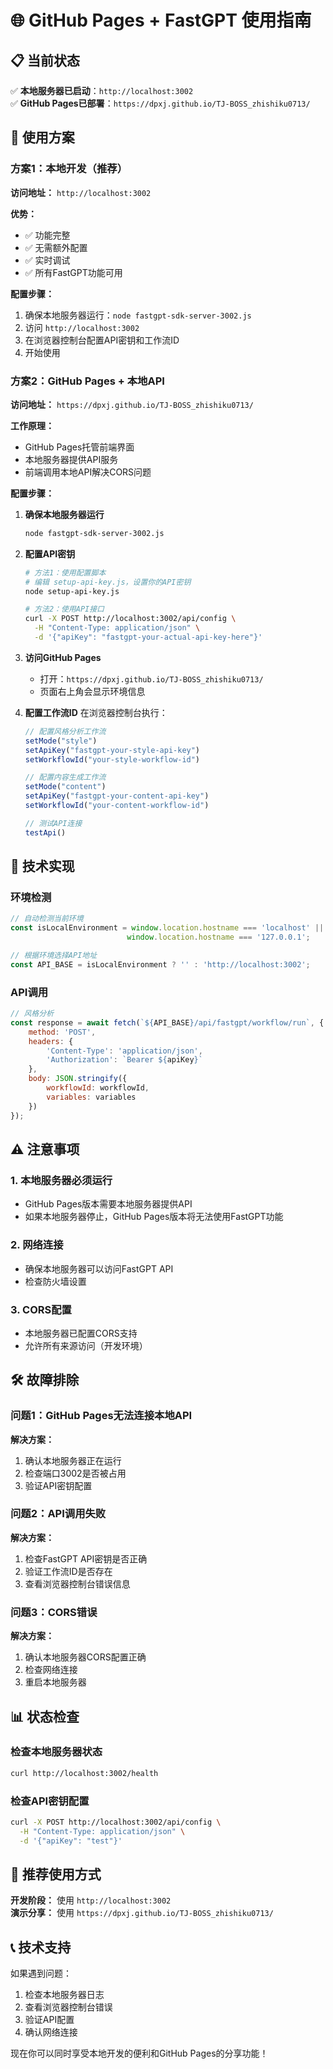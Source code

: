 # 🌐 GitHub Pages + FastGPT 使用指南

## 📋 当前状态

✅ **本地服务器已启动**：`http://localhost:3002`  
✅ **GitHub Pages已部署**：`https://dpxj.github.io/TJ-BOSS_zhishiku0713/`

## 🎯 使用方案

### 方案1：本地开发（推荐）

**访问地址：** `http://localhost:3002`

**优势：**
- ✅ 功能完整
- ✅ 无需额外配置
- ✅ 实时调试
- ✅ 所有FastGPT功能可用

**配置步骤：**
1. 确保本地服务器运行：`node fastgpt-sdk-server-3002.js`
2. 访问 `http://localhost:3002`
3. 在浏览器控制台配置API密钥和工作流ID
4. 开始使用

### 方案2：GitHub Pages + 本地API

**访问地址：** `https://dpxj.github.io/TJ-BOSS_zhishiku0713/`

**工作原理：**
- GitHub Pages托管前端界面
- 本地服务器提供API服务
- 前端调用本地API解决CORS问题

**配置步骤：**

1. **确保本地服务器运行**
   ```bash
   node fastgpt-sdk-server-3002.js
   ```

2. **配置API密钥**
   ```bash
   # 方法1：使用配置脚本
   # 编辑 setup-api-key.js，设置你的API密钥
   node setup-api-key.js
   
   # 方法2：使用API接口
   curl -X POST http://localhost:3002/api/config \
     -H "Content-Type: application/json" \
     -d '{"apiKey": "fastgpt-your-actual-api-key-here"}'
   ```

3. **访问GitHub Pages**
   - 打开：`https://dpxj.github.io/TJ-BOSS_zhishiku0713/`
   - 页面右上角会显示环境信息

4. **配置工作流ID**
   在浏览器控制台执行：
   ```javascript
   // 配置风格分析工作流
   setMode("style")
   setApiKey("fastgpt-your-style-api-key")
   setWorkflowId("your-style-workflow-id")
   
   // 配置内容生成工作流
   setMode("content")
   setApiKey("fastgpt-your-content-api-key")
   setWorkflowId("your-content-workflow-id")
   
   // 测试API连接
   testApi()
   ```

## 🔧 技术实现

### 环境检测
```javascript
// 自动检测当前环境
const isLocalEnvironment = window.location.hostname === 'localhost' || 
                          window.location.hostname === '127.0.0.1';

// 根据环境选择API地址
const API_BASE = isLocalEnvironment ? '' : 'http://localhost:3002';
```

### API调用
```javascript
// 风格分析
const response = await fetch(`${API_BASE}/api/fastgpt/workflow/run`, {
    method: 'POST',
    headers: {
        'Content-Type': 'application/json',
        'Authorization': `Bearer ${apiKey}`
    },
    body: JSON.stringify({
        workflowId: workflowId,
        variables: variables
    })
});
```

## ⚠️ 注意事项

### 1. 本地服务器必须运行
- GitHub Pages版本需要本地服务器提供API
- 如果本地服务器停止，GitHub Pages版本将无法使用FastGPT功能

### 2. 网络连接
- 确保本地服务器可以访问FastGPT API
- 检查防火墙设置

### 3. CORS配置
- 本地服务器已配置CORS支持
- 允许所有来源访问（开发环境）

## 🛠️ 故障排除

### 问题1：GitHub Pages无法连接本地API
**解决方案：**
1. 确认本地服务器正在运行
2. 检查端口3002是否被占用
3. 验证API密钥配置

### 问题2：API调用失败
**解决方案：**
1. 检查FastGPT API密钥是否正确
2. 验证工作流ID是否存在
3. 查看浏览器控制台错误信息

### 问题3：CORS错误
**解决方案：**
1. 确认本地服务器CORS配置正确
2. 检查网络连接
3. 重启本地服务器

## 📊 状态检查

### 检查本地服务器状态
```bash
curl http://localhost:3002/health
```

### 检查API密钥配置
```bash
curl -X POST http://localhost:3002/api/config \
  -H "Content-Type: application/json" \
  -d '{"apiKey": "test"}'
```

## 🎉 推荐使用方式

**开发阶段：** 使用 `http://localhost:3002`  
**演示分享：** 使用 `https://dpxj.github.io/TJ-BOSS_zhishiku0713/`

## 📞 技术支持

如果遇到问题：
1. 检查本地服务器日志
2. 查看浏览器控制台错误
3. 验证API配置
4. 确认网络连接

现在你可以同时享受本地开发的便利和GitHub Pages的分享功能！ 